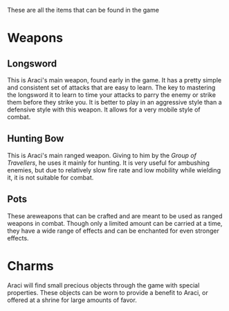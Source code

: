 These are all the items that can be found in the game

# Weapons
## Longsword
This is Araci's main weapon, found early in the game. It has a pretty simple and consistent set of attacks that are easy to learn. The key to mastering the longsword it to learn to time your attacks to parry the enemy or strike them before they strike you. It is better to play in an aggressive style than a defensive style with this weapon. It allows for a very mobile style of combat. 

## Hunting Bow
This is Araci's main ranged weapon. Giving to him by the *Group of Travellers*, he uses it mainly for hunting. It is very useful for ambushing enemies, but due to relatively slow fire rate and low mobility while wielding it, it is not suitable for combat. 

## Pots
These areweapons that can be crafted and are meant to be used as ranged weapons in combat. Though only a limited amount can be carried at a time, they have a wide range of effects and can be enchanted for even stronger effects.

# Charms
Araci will find small precious objects through the game with special properties. These objects can be worn to provide a benefit to Araci, or offered at a shrine for large amounts of favor.

